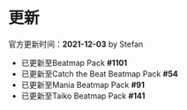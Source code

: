 # 更新

官方更新时间：**2021-12-03** by Stefan

- 已更新至Beatmap Pack **#1101**
- 已更新至Catch the Beat Beatmap Pack **#54**
- 已更新至Mania Beatmap Pack **#91**
- 已更新至Taiko Beatmap Pack **#141**
